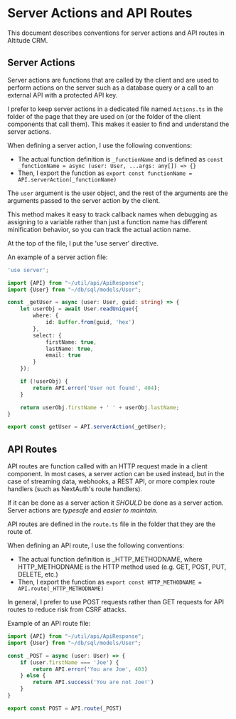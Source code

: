 # Server Actions and API Routes

This document describes conventions for server actions and API routes in Altitude CRM.

## Server Actions

Server actions are functions that are called by the client and are used to perform actions on the server such as a database query or
a call to an external API with a protected API key.

I prefer to keep server actions in a dedicated file named `Actions.ts` in the folder of the page that they are used on
(or the folder of the client components that call them). This makes it easier to find and understand the server actions.

When defining a server action, I use the following conventions:

* The actual function definition is `_functionName` and is defined as `const _functionName = async (user: User, ...args: any[]) => {}`
* Then, I export the function as `export const functionName = API.serverAction(_functionName)`

The `user` argument is the user object, and the rest of the arguments are the arguments passed to the server action by the client.

This method makes it easy to track callback names when debugging as assigning to a variable rather than just a function name has
different minification behavior, so you can track the actual action name.

At the top of the file, I put the 'use server' directive.

An example of a server action file:
```ts
'use server';

import {API} from "~/util/api/ApiResponse";
import {User} from "~/db/sql/models/User";

const _getUser = async (user: User, guid: string) => {
    let userObj = await User.readUnique({
        where: {
            id: Buffer.from(guid, 'hex')
        },
        select: {
            firstName: true,
            lastName: true,
            email: true
        }
    });

    if (!userObj) {
        return API.error('User not found', 404);
    }

    return userObj.firstName + ' ' + userObj.lastName;
}

export const getUser = API.serverAction(_getUser);
```

## API Routes

API routes are function called with an HTTP request made in a client component. In most cases, a server action can be used instead,
but in the case of streaming data, webhooks, a REST API, or more complex route handlers (such as NextAuth's route handlers).

If it can be done as a server action it _SHOULD_ be done as a server action. Server actions are _typesafe_ and _easier to maintain_.

API routes are defined in the `route.ts` file in the folder that they are the route of.

When defining an API route, I use the following conventions:

* The actual function definition is _HTTP_METHODNAME, where HTTP_METHODNAME is the HTTP method used (e.g. GET, POST, PUT, DELETE, etc.)
* Then, I export the function as `export const HTTP_METHODNAME = API.route(_HTTP_METHODNAME)`

In general, I prefer to use POST requests rather than GET requests for API routes to reduce risk from CSRF attacks.

Example of an API route file:
```ts
import {API} from "~/util/api/ApiResponse";
import {User} from "~/db/sql/models/User";

const _POST = async (user: User) => {
    if (user.firstName === 'Joe') {
        return API.error('You are Joe', 403)
    } else {
        return API.success('You are not Joe!')
    }
}

export const POST = API.route(_POST)
```